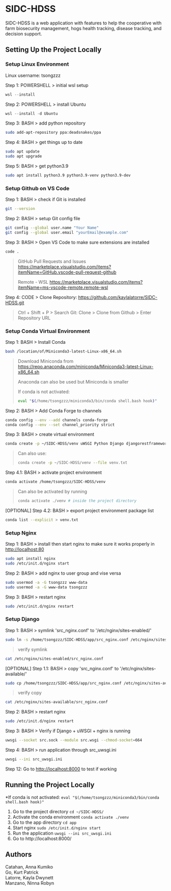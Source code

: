 # SIDC-HDSS
SIDC-HDSS is a web application with features to help the cooperative with farm biosecurity management, hogs health tracking, disease tracking, and decision support. 

## Setting Up the Project Locally

### Setup Linux Environment
Linux username: tsongzzz

Step 1: POWERSHELL >  initial wsl setup

```powershell
wsl --install
```

Step 2: POWERSHELL > install Ubuntu

```powershell
wsl --install -d Ubuntu
```

Step 3: BASH > add python repository

```bash
sudo add-apt-repository ppa:deadsnakes/ppa
```

Step 4: BASH > get things up to date

```bash
sudo apt update
sudo apt upgrade
```

Step 5: BASH > get python3.9

```bash
sudo apt install python3.9 python3.9-venv python3.9-dev
```

### Setup Github on VS Code

Step 1: BASH > check if Git is installed

```bash
git --version
```

Step 2: BASH > setup Git config file

```bash
git config --global user.name "Your Name"
git config --global user.email "yourEmail@example.com"
```

Step 3: BASH > Open VS Code to make sure extensions are installed

```bash
code .
```
> GitHub Pull Requests and Issues https://marketplace.visualstudio.com/items?itemName=GitHub.vscode-pull-request-github
>
> Remote - WSL https://marketplace.visualstudio.com/items?itemName=ms-vscode-remote.remote-wsl

Step 4: CODE > Clone Repository: <https://github.com/kaylalatorre/SIDC-HDSS.git>
> Ctrl + Shift + P > Search Git: Clone > Clone from Github > Enter Repository URL

### Setup Conda Virtual Environment

Step 1: BASH > Install Conda

```bash
bash /location/of/Miniconda3-latest-Linux-x86_64.sh
```

> Download Miniconda from <https://repo.anaconda.com/miniconda/Miniconda3-latest-Linux-x86_64.sh>
>
> Anaconda can also be used but Miniconda is smaller
>
> If conda is not activated:
> 
> ```bash
> eval "$(/home/tsongzzz/miniconda3/bin/conda shell.bash hook)"
> ```

Step 2: BASH > Add Conda Forge to channels

```bash
conda config --env --add channels conda-forge
conda config --env --set channel_priority strict
```

Step 3: BASH > create virtual environment

```bash
conda create -p ~/SIDC-HDSS/venv uWSGI Python Django djangorestframework GeoPandas PostGis psycopg2
```

>Can also use:
>
>```bash
>conda create -p ~/SIDC-HDSS/venv --file venv.txt
>```

Step 4.1: BASH > activate project environment

```bash
conda activate /home/tsongzzz/SIDC-HDSS/venv
```

>Can also be activated by running
>
>```bash
>conda activate ./venv # inside the project directory
>```

[OPTIONAL] Step 4.2: BASH > export project environment package list

```bash
conda list --explicit > venv.txt
```

### Setup Nginx

Step 1: BASH > install then start nginx to make sure it works properly in <http://localhost:80>

```bash
sudo apt install nginx
sudo /etc/init.d/nginx start
```

Step 2: BASH > add nginx to user group and vise versa

```bash
sudo usermod -a -G tsongzzz www-data
sudo usermod -a -G www-data tsongzzz 
```

Step 3: BASH > restart nginx

```bash
sudo /etc/init.d/nginx restart
```

### Setup Django

Step 1: BASH > symlink 'src_nginx.conf' to '/etc/nginx/sites-enabled/'

```bash
sudo ln -s /home/tsongzzz/SIDC-HDSS/app/src_nginx.conf /etc/nginx/sites-enabled/
```

> verify symlink

```bash
cat /etc/nginx/sites-enabled/src_nginx.conf
```

[OPTIONAL] Step 1.1: BASH > copy 'src_nginx.conf' to '/etc/nginx/sites-available/'

```bash
sudo cp /home/tsongzzz/SIDC-HDSS/app/src_nginx.conf /etc/nginx/sites-available/
```

> verify copy

```bash
cat /etc/nginx/sites-available/src_nginx.conf
```

Step 2: BASH > restart nginx

```bash
sudo /etc/init.d/nginx restart
```

Step 3: BASH > Verify if Django + uWSGI + nginx is running

```bash
uwsgi --socket src.sock --module src.wsgi --chmod-socket=664
```

Step 4: BASH > run application through src_uwsgi.ini

```bash
uwsgi --ini src_uwsgi.ini
```

Step 12: Go to <http://localhost:8000> to test if working

## Running the Project Locally
*If conda is not activated:
`eval "$(/home/tsongzzz/miniconda3/bin/conda shell.bash hook)"`
1. Go to the project directory `cd ~/SIDC-HDSS/`
2. Activate the conda environment `conda activate ./venv`
3. Go to the app directory `cd app`
4. Start nginx `sudo /etc/init.d/nginx start`
5. Run the application `uwsgi --ini src_uwsgi.ini`
6. Go to http://localhost:8000/

## Authors

Catahan, Anna Kumiko  
Go, Kurt Patrick  
Latorre, Kayla Dwynett  
Manzano, Ninna Robyn  
 
